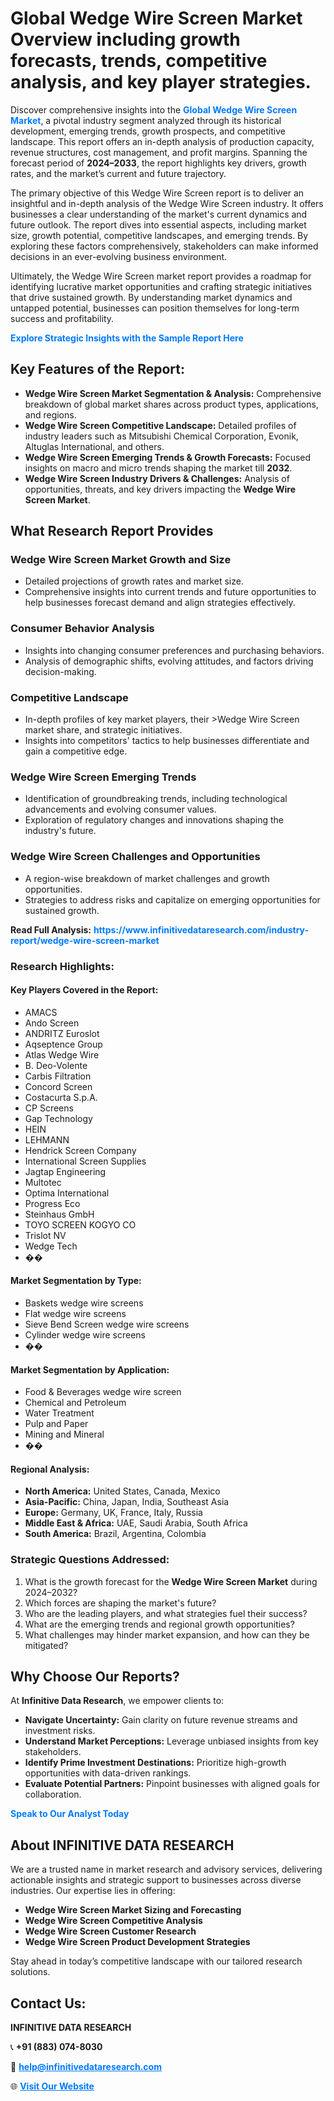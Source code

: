 <h1>Global Wedge Wire Screen Market Overview including growth forecasts, trends, competitive analysis, and key player strategies.</h1>
<p>
Discover comprehensive insights into the 
<a href="https://www.infinitivedataresearch.com/industry-report/wedge-wire-screen-market" rel="dofollow" style="color: #007BFF; text-decoration: none;"><strong>Global Wedge Wire Screen Market</strong></a>, a pivotal industry segment analyzed through its historical development, emerging trends, growth prospects, and competitive landscape. This report offers an in-depth analysis of production capacity, revenue structures, cost management, and profit margins. Spanning the forecast period of <strong>2024–2033</strong>, the report highlights key drivers, growth rates, and the market’s current and future trajectory.
</p>
<p>
The primary objective of this Wedge Wire Screen report is to deliver an insightful and in-depth analysis of the Wedge Wire Screen industry. It offers businesses a clear understanding of the market's current dynamics and future outlook. The report dives into essential aspects, including market size, growth potential, competitive landscapes, and emerging trends. By exploring these factors comprehensively, stakeholders can make informed decisions in an ever-evolving business environment.
</p>
<p>
Ultimately, the Wedge Wire Screen market report provides a roadmap for identifying lucrative market opportunities and crafting strategic initiatives that drive sustained growth. By understanding market dynamics and untapped potential, businesses can position themselves for long-term success and profitability.
</p>
<p>
<a href="https://www.infinitivedataresearch.com/request-sample/reportId=108833" style="color: #007BFF; text-decoration: none;"><strong>Explore Strategic Insights with the Sample Report Here</strong></a>
</p>

<h2>Key Features of the Report:</h2>
<ul>
<li><strong>Wedge Wire Screen Market Segmentation & Analysis:</strong> Comprehensive breakdown of global market shares across product types, applications, and regions.</li>
<li><strong>Wedge Wire Screen Competitive Landscape:</strong> Detailed profiles of industry leaders such as Mitsubishi Chemical Corporation, Evonik, Altuglas International, and others.</li>
<li><strong>Wedge Wire Screen Emerging Trends & Growth Forecasts:</strong> Focused insights on macro and micro trends shaping the market till <strong>2032</strong>.</li>
<li><strong>Wedge Wire Screen Industry Drivers & Challenges:</strong> Analysis of opportunities, threats, and key drivers impacting the <strong>Wedge Wire Screen Market</strong>.</li>
</ul>

<h2>What Research Report Provides</h2>
<h3>Wedge Wire Screen Market Growth and Size</h3>
<ul>
<li>Detailed projections of growth rates and market size.</li>
<li>Comprehensive insights into current trends and future opportunities to help businesses forecast demand and align strategies effectively.</li>
</ul>

<h3>Consumer Behavior Analysis</h3>
<ul>
<li>Insights into changing consumer preferences and purchasing behaviors.</li>
<li>Analysis of demographic shifts, evolving attitudes, and factors driving decision-making.</li>
</ul>

<h3>Competitive Landscape</h3>
<ul>
<li>In-depth profiles of key market players, their >Wedge Wire Screen market share, and strategic initiatives.</li>
<li>Insights into competitors' tactics to help businesses differentiate and gain a competitive edge.</li>
</ul>

<h3>Wedge Wire Screen Emerging Trends</h3>
<ul>
<li>Identification of groundbreaking trends, including technological advancements and evolving consumer values.</li>
<li>Exploration of regulatory changes and innovations shaping the industry's future.</li>
</ul>

<h3>Wedge Wire Screen Challenges and Opportunities</h3>
<ul>
<li>A region-wise breakdown of market challenges and growth opportunities.</li>
<li>Strategies to address risks and capitalize on emerging opportunities for sustained growth.</li>
</ul>
<p><strong>Read Full Analysis:</strong> <a href="https://www.infinitivedataresearch.com/industry-report/wedge-wire-screen-market" rel="dofollow" style="color: #007BFF; text-decoration: none;"><strong>https://www.infinitivedataresearch.com/industry-report/wedge-wire-screen-market</strong></a></p>
<h3>Research Highlights:</h3>
<h4>Key Players Covered in the Report:</h4>
<ul><li>AMACS</li><li>Ando Screen</li><li>ANDRITZ Euroslot</li><li>Aqseptence Group</li><li>Atlas Wedge Wire</li><li>B. Deo-Volente</li><li>Carbis Filtration</li><li>Concord Screen</li><li>Costacurta S.p.A.</li><li>CP Screens</li><li>Gap Technology</li><li>HEIN</li><li>LEHMANN</li><li>Hendrick Screen Company</li><li>International Screen Supplies</li><li>Jagtap Engineering</li><li>Multotec</li><li>Optima International</li><li>Progress Eco</li><li>Steinhaus GmbH</li><li>TOYO SCREEN KOGYO CO</li><li>Trislot NV</li><li>Wedge Tech</li><li>��</li></ul>
<h4>Market Segmentation by Type:</h4>
<ul><li>Baskets wedge wire screens</li><li>Flat wedge wire screens</li><li>Sieve Bend Screen wedge wire screens</li><li>Cylinder wedge wire screens</li><li>��</li></ul>
<h4>Market Segmentation by Application:</h4>
<ul><li>Food &amp; Beverages wedge wire screen</li><li>Chemical and Petroleum</li><li>Water Treatment</li><li>Pulp and Paper</li><li>Mining and Mineral</li><li>��</li></ul>

<h4>Regional Analysis:</h4>
<ul>
<li><strong>North America:</strong> United States, Canada, Mexico</li>
<li><strong>Asia-Pacific:</strong> China, Japan, India, Southeast Asia</li>
<li><strong>Europe:</strong> Germany, UK, France, Italy, Russia</li>
<li><strong>Middle East & Africa:</strong> UAE, Saudi Arabia, South Africa</li>
<li><strong>South America:</strong> Brazil, Argentina, Colombia</li>
</ul>

<h3>Strategic Questions Addressed:</h3>
<ol>
<li>What is the growth forecast for the <strong>Wedge Wire Screen Market</strong> during 2024–2032?</li>
<li>Which forces are shaping the market's future?</li>
<li>Who are the leading players, and what strategies fuel their success?</li>
<li>What are the emerging trends and regional growth opportunities?</li>
<li>What challenges may hinder market expansion, and how can they be mitigated?</li>
</ol>

<h2>Why Choose Our Reports?</h2>
<p>At <strong>Infinitive Data Research</strong>, we empower clients to:</p>
<ul>
<li><strong>Navigate Uncertainty:</strong> Gain clarity on future revenue streams and investment risks.</li>
<li><strong>Understand Market Perceptions:</strong> Leverage unbiased insights from key stakeholders.</li>
<li><strong>Identify Prime Investment Destinations:</strong> Prioritize high-growth opportunities with data-driven rankings.</li>
<li><strong>Evaluate Potential Partners:</strong> Pinpoint businesses with aligned goals for collaboration.</li>
</ul>
<p><a href="https://www.infinitivedataresearch.com/industry-report/wedge-wire-screen-market" rel="dofollow" style="color: #007BFF; text-decoration: none;"><strong>Speak to Our Analyst Today</strong></a></p>

<h2>About INFINITIVE DATA RESEARCH</h2>
<p>We are a trusted name in market research and advisory services, delivering actionable insights and strategic support to businesses across diverse industries. Our expertise lies in offering:</p>
<ul>
<li><strong>Wedge Wire Screen Market Sizing and Forecasting</strong></li>
<li><strong>Wedge Wire Screen Competitive Analysis</strong></li>
<li><strong>Wedge Wire Screen Customer Research</strong></li>
<li><strong>Wedge Wire Screen Product Development Strategies</strong></li>
</ul>
<p>Stay ahead in today’s competitive landscape with our tailored research solutions.</p>

<h2>Contact Us:</h2>
<p><strong>INFINITIVE DATA RESEARCH</strong></p>
<p>📞 <strong>+91 (883) 074-8030</strong></p>
<p>📧 <strong><a href="mailto:help@infinitivedataresearch.com" style="color: #007BFF;">help@infinitivedataresearch.com</a></strong></p>
<p>🌐 <strong><a href="https://www.infinitivedataresearch.com" rel="dofollow" style="color: #007BFF;">Visit Our Website</a></strong></p>